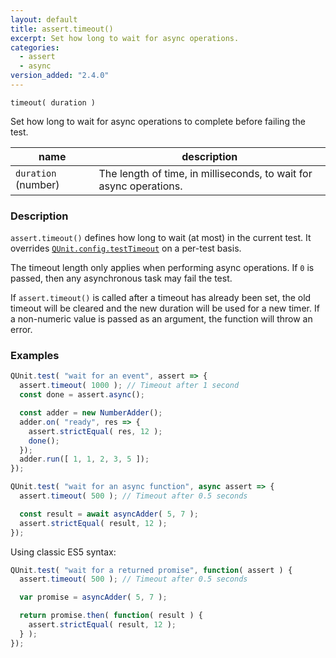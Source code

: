 ```yaml
---
layout: default
title: assert.timeout()
excerpt: Set how long to wait for async operations.
categories:
  - assert
  - async
version_added: "2.4.0"
---
```


`timeout( duration )`

Set how long to wait for async operations to complete before failing the test.

| name | description |
|------|-------------|
| `duration` (number) | The length of time, in milliseconds, to wait for async operations. |

### Description

`assert.timeout()` defines how long to wait (at most) in the current test. It overrides [`QUnit.config.testTimeout`](../config/QUnit.config.md) on a per-test basis.

The timeout length only applies when performing async operations. If `0` is passed, then any asynchronous task may fail the test.

If `assert.timeout()` is called after a timeout has already been set, the old timeout will be cleared and the new duration will be used for a new timer. If a non-numeric value is passed as an argument, the function will throw an error.

### Examples

```js
QUnit.test( "wait for an event", assert => {
  assert.timeout( 1000 ); // Timeout after 1 second
  const done = assert.async();

  const adder = new NumberAdder();
  adder.on( "ready", res => {
    assert.strictEqual( res, 12 );
    done();
  });
  adder.run([ 1, 1, 2, 3, 5 ]);
});
```

```js
QUnit.test( "wait for an async function", async assert => {
  assert.timeout( 500 ); // Timeout after 0.5 seconds

  const result = await asyncAdder( 5, 7 );
  assert.strictEqual( result, 12 );
});
```

Using classic ES5 syntax:

```js
QUnit.test( "wait for a returned promise", function( assert ) {
  assert.timeout( 500 ); // Timeout after 0.5 seconds

  var promise = asyncAdder( 5, 7 );

  return promise.then( function( result ) {
    assert.strictEqual( result, 12 );
  } );
});
```
